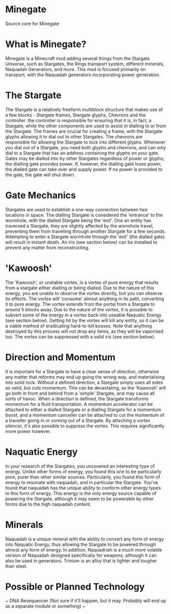 # Minegate
Source core for Minegate

# What is Minegate?
Minegate is a Minecraft mod adding several things from the Stargate Universe, such as Stargates, the Rings transport system, different minerals, Naquadah Generators, and more. This mod is focused primarily on transport, with the Naquadah generators incorporating power generation.

# The Stargate
The Stargate is a relatively freeform multiblock structure that makes use of a few blocks - Stargate frames, Stargate glyphs, Chevrons and the controller. the controller is responsible for ensuring that it is, in fact, a Stargate, while the other components are used to assist in dialling to or from the Stargate. The frames are crucial for creating a frame, with the Stargate glyphs allowing it to dial out to other Stargates. The chevrons are responsible for allowing the Stargate to lock into different glyphs. Whenever you dial out of a Stargate, you need both glyphs and chevrons, and can only dial to a Stargate that has an address containing the glyphs on your gate. Gates may be dialled into by other Stargates regardless of power or glyphs; the dialling gate provides power. If, however, the dialling gate loses power, the dialled gate can take over and supply power. If no power is provided to the gate, the gate will shut down.

# Gate Mechanics
Stargates are used to establish a one-way connection between two locations in space. The dialling Stargate is considered the 'entrance' to the wormhole, with the dialled Stargate being the 'exit'. One an entity has traversed a Stargate, they are slightly affected by the wormhole travel, preventing them from travelling through another Stargate for a few seconds. Attempting to enter a Stargate wormhole through the 'exit' (the dialled gate) will result in instant death.
An iris (see section below) can be installed to prevent any matter from reconstructing.

# 'Kawoosh'
The 'Kawoosh', or unstable vortex, is a vortex of pure energy that results from a stargate either dialling or being dialled. Due to the nature of this energy, you are unable to observe the vortex directly, but you can observe its effects. The vortex will 'consume' almost anything in its path, converting it to pure energy. The vortex extends from the portal from a Stargate to around 5 blocks away. Due to the nature of the vortex, it is possible to subvert some of the energy in a vortex back into useable Naquatic Energy (see section below). Getting hit by the vortex will kill any entity, so it can be a viable method of eradicating hard-to-kill bosses. Note that anything destroyed by this process will not drop any items, as they will be vaporised too.
The vortex can be suppressed with a valid iris (see section below).

# Direction and Momentum
It is important for a Stargate to have a clear sense of direction, otherwise any matter that reforms may end up going the wrong way, and materialising into solid rock. Without a defined direction, a Stargate simply uses all sides as valid, but cuts momentum. This can be devastating, as the 'Kawoosh' will go both in front and behind from a 'simple' Stargate, and may cause all sorts of havoc. When a direction is defined, the Stargate transforms momentum for a fluid transportation.
A momentum accelerator can be attached to either a dialled Stargate or a dialling Stargate for a momentum boost, and a momentum canceller can be attached to cut the momentum of a traveller going in or coming out of a Stargate.
By attaching a vortex silencer, it's also possible to suppress the vortex. This requires significantly more power however.

# Naquatic Energy
In your research of the Stargates, you uncovered an interesting type of energy. Unlike other forms of energy, you found this one to be particularly pure, purer than other similar sources. Particularly, you found this form of energy to resonate with naquadah, and in particular the Stargate. You've found that naquadah has the unique ability to conform other energy types to this form of energy. This energy is the only energy source capable of powering the Stargate, although it may seem to be powerable by other forms due to the high naquadah content.

# Minerals
Naquadah is a unique mineral with the ability to convert any form of energy into Naquatic Energy, thus allowing the Stargate to be powered through almost any form of energy. In addition, Naquadriah is a much more volatile version of Naquadah designed specifically for weapons, although it can also be used in generators.
Trinium is an alloy that is lighter and tougher than steel.

# Possible or Planned Technology
~ DNA Resequencer (Not sure if it'll happen, but it may. Probably will end up as a separate module or something)
~ 
